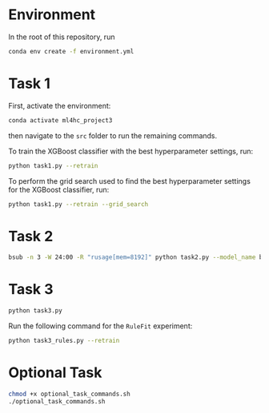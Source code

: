# Environment

In the root of this repository, run
```sh
conda env create -f environment.yml
```

# Task 1

First, activate the environment:

```sh
conda activate ml4hc_project3
```

then navigate to the `src` folder to run the remaining commands.

To train the XGBoost classifier with the best hyperparameter settings, run:

```sh
python task1.py --retrain
```

To perform the grid search used to find the best hyperparameter settings for the
XGBoost classifier, run:

```bash
python task1.py --retrain --grid_search
```

# Task 2

```bash
bsub -n 3 -W 24:00 -R "rusage[mem=8192]" python task2.py --model_name baseline_cnn
```

# Task 3

```bash
python task3.py
```

Run the following command for the `RuleFit` experiment:

```sh
python task3_rules.py --retrain
```

# Optional Task

```bash
chmod +x optional_task_commands.sh
./optional_task_commands.sh
```
